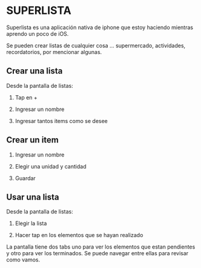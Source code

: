 SUPERLISTA
==


Superlista es una aplicación nativa de iphone que estoy haciendo mientras aprendo un poco de iOS.

Se pueden crear listas de cualquier cosa ... supermercado, actividades, recordatorios, por mencionar algunas.

Crear una lista
-

Desde la pantalla de listas:

1) Tap en +

2) Ingresar un nombre

3) Ingresar tantos items como se desee

Crear un item
-

1) Ingresar un nombre

2) Elegir una unidad y cantidad

3) Guardar


Usar una lista
-

Desde la pantalla de listas:

1) Elegir la lista

2) Hacer tap en los elementos que se hayan realizado

La pantalla tiene dos tabs uno para ver los elementos que estan pendientes y otro para ver los terminados. 
Se puede navegar entre ellas para revisar como vamos.
